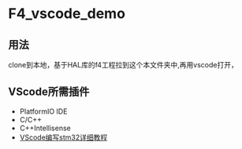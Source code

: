 # F4_vscode_demo
## 用法
clone到本地，基于HAL库的f4工程拉到这个本文件夹中,再用vscode打开，
## VScode所需插件
 - PlatformIO IDE   
 - C/C++   
 - C++Intellisense
 - [VScode编写stm32详细教程](http://note.youdao.com/noteshare?id=5dbf280876f5be8ac168e93e2da57ada&sub=3E46F6DC62BC4CB08541F3B057C8167D)
